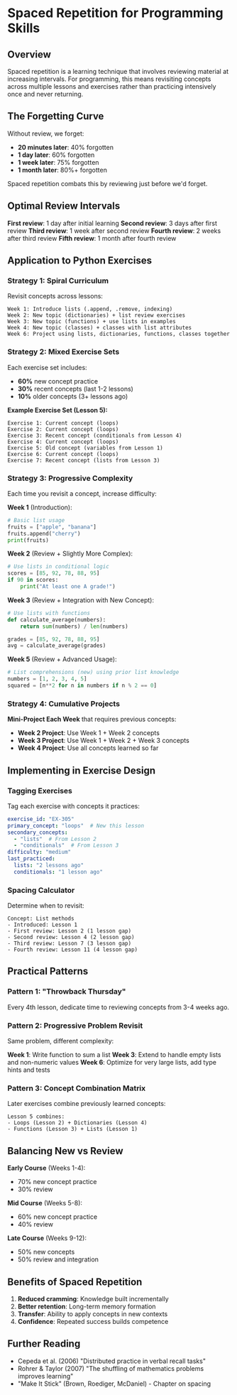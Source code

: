 # Spaced Repetition for Programming Skills

## Overview

Spaced repetition is a learning technique that involves reviewing material at increasing intervals. For programming, this means revisiting concepts across multiple lessons and exercises rather than practicing intensively once and never returning.

## The Forgetting Curve

Without review, we forget:
- **20 minutes later**: 40% forgotten
- **1 day later**: 60% forgotten
- **1 week later**: 75% forgotten
- **1 month later**: 80%+ forgotten

Spaced repetition combats this by reviewing just before we'd forget.

## Optimal Review Intervals

**First review**: 1 day after initial learning
**Second review**: 3 days after first review
**Third review**: 1 week after second review
**Fourth review**: 2 weeks after third review
**Fifth review**: 1 month after fourth review

## Application to Python Exercises

### Strategy 1: Spiral Curriculum

Revisit concepts across lessons:

```
Week 1: Introduce lists (.append, .remove, indexing)
Week 2: New topic (dictionaries) + list review exercises
Week 3: New topic (functions) + use lists in examples
Week 4: New topic (classes) + classes with list attributes
Week 6: Project using lists, dictionaries, functions, classes together
```

### Strategy 2: Mixed Exercise Sets

Each exercise set includes:
- **60%** new concept practice
- **30%** recent concepts (last 1-2 lessons)
- **10%** older concepts (3+ lessons ago)

**Example Exercise Set (Lesson 5):**
```
Exercise 1: Current concept (loops)
Exercise 2: Current concept (loops)
Exercise 3: Recent concept (conditionals from Lesson 4)
Exercise 4: Current concept (loops)
Exercise 5: Old concept (variables from Lesson 1)
Exercise 6: Current concept (loops)
Exercise 7: Recent concept (lists from Lesson 3)
```

### Strategy 3: Progressive Complexity

Each time you revisit a concept, increase difficulty:

**Week 1** (Introduction):
```python
# Basic list usage
fruits = ["apple", "banana"]
fruits.append("cherry")
print(fruits)
```

**Week 2** (Review + Slightly More Complex):
```python
# Use lists in conditional logic
scores = [85, 92, 78, 88, 95]
if 90 in scores:
    print("At least one A grade!")
```

**Week 3** (Review + Integration with New Concept):
```python
# Use lists with functions
def calculate_average(numbers):
    return sum(numbers) / len(numbers)

grades = [85, 92, 78, 88, 95]
avg = calculate_average(grades)
```

**Week 5** (Review + Advanced Usage):
```python
# List comprehensions (new) using prior list knowledge
numbers = [1, 2, 3, 4, 5]
squared = [n**2 for n in numbers if n % 2 == 0]
```

### Strategy 4: Cumulative Projects

**Mini-Project Each Week** that requires previous concepts:

- **Week 2 Project**: Use Week 1 + Week 2 concepts
- **Week 3 Project**: Use Week 1 + Week 2 + Week 3 concepts
- **Week 4 Project**: Use all concepts learned so far

## Implementing in Exercise Design

### Tagging Exercises

Tag each exercise with concepts it practices:

```yaml
exercise_id: "EX-305"
primary_concept: "loops"  # New this lesson
secondary_concepts:
  - "lists"  # From Lesson 2
  - "conditionals"  # From Lesson 3
difficulty: "medium"
last_practiced:
  lists: "2 lessons ago"
  conditionals: "1 lesson ago"
```

### Spacing Calculator

Determine when to revisit:

```
Concept: List methods
- Introduced: Lesson 1
- First review: Lesson 2 (1 lesson gap)
- Second review: Lesson 4 (2 lesson gap)
- Third review: Lesson 7 (3 lesson gap)
- Fourth review: Lesson 11 (4 lesson gap)
```

## Practical Patterns

### Pattern 1: "Throwback Thursday"

Every 4th lesson, dedicate time to reviewing concepts from 3-4 weeks ago.

### Pattern 2: Progressive Problem Revisit

Same problem, different complexity:

**Week 1**: Write function to sum a list
**Week 3**: Extend to handle empty lists and non-numeric values
**Week 6**: Optimize for very large lists, add type hints and tests

### Pattern 3: Concept Combination Matrix

Later exercises combine previously learned concepts:

```
Lesson 5 combines:
- Loops (Lesson 2) + Dictionaries (Lesson 4)
- Functions (Lesson 3) + Lists (Lesson 1)
```

## Balancing New vs Review

**Early Course** (Weeks 1-4):
- 70% new concept practice
- 30% review

**Mid Course** (Weeks 5-8):
- 60% new concept practice
- 40% review

**Late Course** (Weeks 9-12):
- 50% new concepts
- 50% review and integration

## Benefits of Spaced Repetition

1. **Reduced cramming**: Knowledge built incrementally
2. **Better retention**: Long-term memory formation
3. **Transfer**: Ability to apply concepts in new contexts
4. **Confidence**: Repeated success builds competence

## Further Reading

- Cepeda et al. (2006) "Distributed practice in verbal recall tasks"
- Rohrer & Taylor (2007) "The shuffling of mathematics problems improves learning"
- "Make It Stick" (Brown, Roediger, McDaniel) - Chapter on spacing
